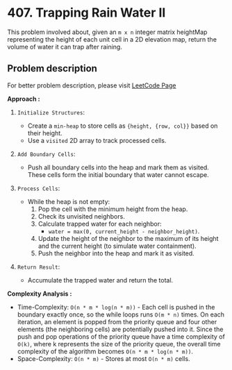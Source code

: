 # 407. Trapping Rain Water II

This problem involved about, given an `m x n` integer matrix heightMap representing the height of each unit cell in a 2D elevation map, return the volume of water it can trap after raining.

## Problem description

For better problem description, please visit [LeetCode Page](https://leetcode.com/problems/trapping-rain-water-ii/description/)

**Approach :**<br/>

1. `Initialize Structures`:

    - Create a `min-heap` to store cells as `{height, {row, col}}` based on their height.
    - Use a `visited` 2D array to track processed cells.

2. `Add Boundary Cells`:

    - Push all boundary cells into the heap and mark them as visited. These cells form the initial boundary that water cannot escape.

3. `Process Cells`:

    - While the heap is not empty:
        1. Pop the cell with the minimum height from the heap.
        2. Check its unvisited neighbors.
        3. Calculate trapped water for each neighbor:
            - `water = max(0, current_height - neighbor_height)`.
        4. Update the height of the neighbor to the maximum of its height and the current height (to simulate water containment).
        5. Push the neighbor into the heap and mark it as visited.

4. `Return Result`:
    - Accumulate the trapped water and return the total.

**Complexity Analysis :**<br/>

-   Time-Complexity: `O(n * m * log(n * m))` - Each cell is pushed in the boundary exactly once, so the while loops runs `O(m * n)` times. On each iteration, an element is popped from the priority queue and four other elements (the neighboring cells) are potentially pushed into it. Since the push and pop operations of the priority queue have a time complexity of `O(k)`, where k represents the size of the priority queue, the overall time complexity of the algorithm becomes `O(n * m * log(n * m))`.
-   Space-Complexity: `O(n * m)` - Stores at most `O(n * m)` cells.
